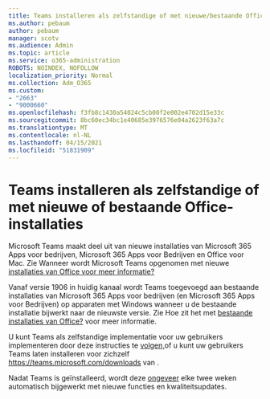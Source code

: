 ```yaml
---
title: Teams installeren als zelfstandige of met nieuwe/bestaande Office-installaties
ms.author: pebaum
author: pebaum
manager: scotv
ms.audience: Admin
ms.topic: article
ms.service: o365-administration
ROBOTS: NOINDEX, NOFOLLOW
localization_priority: Normal
ms.collection: Adm_O365
ms.custom:
- "2663"
- "9000660"
ms.openlocfilehash: f3fb8c1430a54024c5cb00f2e002e4702d15e33c
ms.sourcegitcommit: 8bc60ec34bc1e40685e3976576e04a2623f63a7c
ms.translationtype: MT
ms.contentlocale: nl-NL
ms.lasthandoff: 04/15/2021
ms.locfileid: "51831909"
---
```

# <a name="installing-teams-as-standalone-or-with-new-or-existing-office-installations"></a>Teams installeren als zelfstandige of met nieuwe of bestaande Office-installaties

Microsoft Teams maakt deel  uit van nieuwe installaties van Microsoft 365 Apps voor bedrijven, Microsoft 365 Apps voor Bedrijven en Office voor Mac. Zie Wanneer wordt Microsoft Teams opgenomen met nieuwe [installaties van Office voor meer informatie?](https://docs.microsoft.com/deployoffice/teams-install#when-will-microsoft-teams-start-being-included-with-new-installations-of-microsoft-365-apps)

Vanaf versie 1906 in huidig kanaal wordt  Teams toegevoegd aan bestaande installaties van Microsoft 365 Apps voor bedrijven (en Microsoft 365 Apps voor Bedrijven) op apparaten met Windows wanneer u de bestaande installatie bijwerkt naar de nieuwste versie. Zie Hoe zit het met [bestaande installaties van Office?](https://docs.microsoft.com/deployoffice/teams-install#what-about-existing-installations-of-microsoft-365-apps) voor meer informatie.

U kunt Teams als zelfstandige implementatie voor uw gebruikers implementeren door deze instructies te [volgen,](https://docs.microsoft.com/MicrosoftTeams/msi-deployment)of u kunt uw gebruikers Teams laten installeren voor zichzelf https://teams.microsoft.com/downloads van .

Nadat Teams is geïnstalleerd, wordt deze [ongeveer](https://docs.microsoft.com/deployoffice/teams-install#feature-and-quality-updates-for-microsoft-teams) elke twee weken automatisch bijgewerkt met nieuwe functies en kwaliteitsupdates. 

